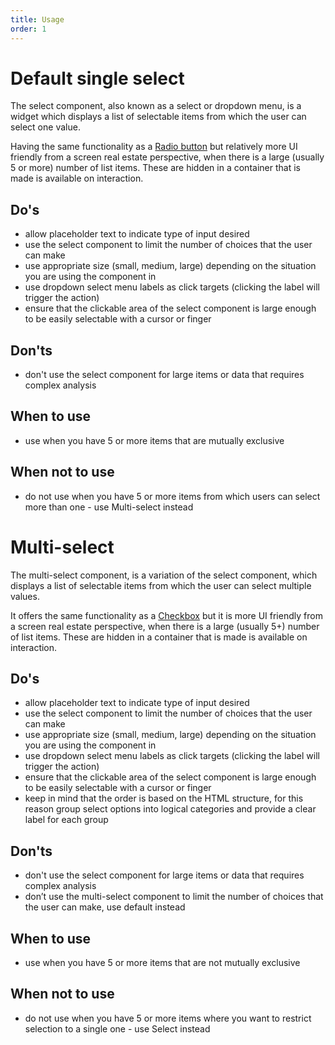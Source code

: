 ```yaml
---
title: Usage
order: 1
---
```

# Default single select

The select component, also known as a select or dropdown menu, is a widget which displays a list of selectable items from which the user can select one value.

Having the same functionality as a [Radio button](https://ec.europa.eu/component-library/ec/components/forms/radio/code/) but relatively more UI friendly from a screen real estate perspective, when there is a large (usually 5 or more) number of list items. These are hidden in a container that is made is available on interaction.

## Do's

- allow placeholder text to indicate type of input desired
- use the select component to limit the number of choices that the user can make
- use appropriate size (small, medium, large) depending on the situation you are using the component in
- use dropdown select menu labels as click targets (clicking the label will trigger the action)
- ensure that the clickable area of the select component is large enough to be easily selectable with a cursor or finger

## Don'ts

- don't use the select component for large items or data that requires complex analysis

## When to use

- use when you have 5 or more items that are mutually exclusive

## When not to use

- do not use when you have 5 or more items from which users can select more than one - use Multi-select instead

# Multi-select

The multi-select component, is a variation of the select component, which displays a list of selectable items from which the user can select multiple values.

It offers the same functionality as a [Checkbox](https://ec.europa.eu/component-library/ec/components/forms/checkbox/code/) but it is more UI friendly from a screen real estate perspective, when there is a large (usually 5+) number of list items. These are hidden in a container that is made is available on interaction.

## Do's

- allow placeholder text to indicate type of input desired
- use the select component to limit the number of choices that the user can make
- use appropriate size (small, medium, large) depending on the situation you are using the component in
- use dropdown select menu labels as click targets (clicking the label will trigger the action)
- ensure that the clickable area of the select component is large enough to be easily selectable with a cursor or finger
- keep in mind that the order is based on the HTML structure, for this reason group select options into logical categories and provide a clear label for each group

## Don'ts

- don't use the select component for large items or data that requires complex analysis
- don’t use the multi-select component to limit the number of choices that the user can make, use default instead

## When to use

- use when you have 5 or more items that are not mutually exclusive

## When not to use

- do not use when you have 5 or more items where you want to restrict selection to a single one - use Select instead
